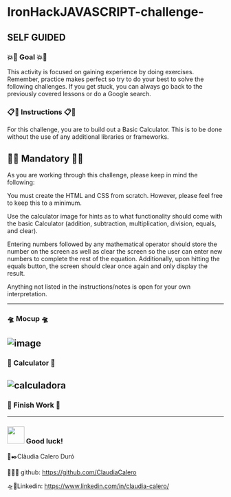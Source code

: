 # IronHackJAVASCRIPT-challenge-

## SELF GUIDED
### 💥🚀 Goal 💥🚀
This activity is focused on gaining experience by doing exercises. Remember, practice makes perfect so try to do your best to solve the following challenges. If you get stuck, you can always go back to the previously covered lessons or do a Google search.

### 📋💬 Instructions 📋💬
For this challenge, you are to build out a Basic Calculator. This is to be done without the use of any additional libraries or frameworks. 

## ✍🏻 Mandatory ✍🏻
As you are working through this challenge, please keep in mind the following:

You must create the HTML and CSS from scratch. However, please feel free to keep this to a minimum.

Use the calculator image for hints as to what functionality should come with the basic Calculator (addition, subtraction, multiplication, division, equals,  and clear).

Entering numbers followed by any mathematical operator should store the number on the screen as well as clear the screen so the user can enter new numbers to complete the rest of the equation. Additionally, upon hitting the equals button, the screen should clear once again and only display the result.

Anything not listed in the instructions/notes is open for your own interpretation.


-----------------------------------------------------------------------------------------------------------------------------------------
### 🛸 Mocup 🛸
![image](https://user-images.githubusercontent.com/92159714/189495546-83fa34f3-2b04-44a1-85a7-d3b33220856c.png)
-----------------------------------------------------------------------------------------------------------------------------------------
### 🧮 Calculator 🧮
![calculadora](https://user-images.githubusercontent.com/92159714/189548635-e50df8fd-61c0-42ea-a24b-dfa9f960467f.jpeg)
-----------------------------------------------------------------------------------------------------------------------------------------
### 🏁 Finish Work 🏁

-----------------------------------------------------------------------------------------------------------------------------------------

### <img src="http://37.media.tumblr.com/44d4fb34d7d9a0407c8fd5520e2c3123/tumblr_nago0vkGOD1tbhv9ro1_500.gif" width="40"> Good luck!

 

🌻✒️Clàudia Calero Duró 

👀👀👀 github: https://github.com/ClaudiaCalero

🛸📍Linkedin: https://www.linkedin.com/in/claudia-calero/